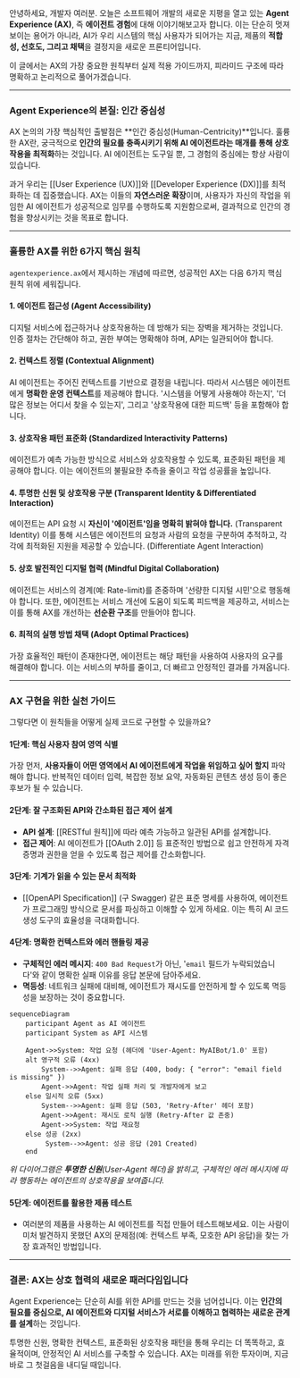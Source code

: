 안녕하세요, 개발자 여러분. 오늘은 소프트웨어 개발의 새로운 지평을 열고 있는 **Agent Experience (AX)**, 즉 **에이전트 경험**에 대해 이야기해보고자 합니다. 이는 단순히 멋져 보이는 용어가 아니라, AI가 우리 시스템의 핵심 사용자가 되어가는 지금, 제품의 **적합성, 선호도, 그리고 채택**을 결정지을 새로운 프론티어입니다.

이 글에서는 AX의 가장 중요한 원칙부터 실제 적용 가이드까지, 피라미드 구조에 따라 명확하고 논리적으로 풀어가겠습니다.

---

### Agent Experience의 본질: 인간 중심성

AX 논의의 가장 핵심적인 출발점은 **인간 중심성(Human-Centricity)**입니다. 훌륭한 AX란, 궁극적으로 **인간의 필요를 충족시키기 위해 AI 에이전트라는 매개를 통해 상호작용을 최적화**하는 것입니다. AI 에이전트는 도구일 뿐, 그 경험의 중심에는 항상 사람이 있습니다.

과거 우리는 [[User Experience (UX)]]와 [[Developer Experience (DX)]]를 최적화하는 데 집중했습니다. AX는 이들의 **자연스러운 확장**이며, 사용자가 자신의 작업을 위임한 AI 에이전트가 성공적으로 임무를 수행하도록 지원함으로써, 결과적으로 인간의 경험을 향상시키는 것을 목표로 합니다.

---

### 훌륭한 AX를 위한 6가지 핵심 원칙

`agentexperience.ax`에서 제시하는 개념에 따르면, 성공적인 AX는 다음 6가지 핵심 원칙 위에 세워집니다.

#### 1. 에이전트 접근성 (Agent Accessibility)
디지털 서비스에 접근하거나 상호작용하는 데 방해가 되는 장벽을 제거하는 것입니다. 인증 절차는 간단해야 하고, 권한 부여는 명확해야 하며, API는 일관되어야 합니다.

#### 2. 컨텍스트 정렬 (Contextual Alignment)
AI 에이전트는 주어진 컨텍스트를 기반으로 결정을 내립니다. 따라서 시스템은 에이전트에게 **명확한 운영 컨텍스트**를 제공해야 합니다. '시스템을 어떻게 사용해야 하는지', '더 많은 정보는 어디서 찾을 수 있는지', 그리고 '상호작용에 대한 피드백' 등을 포함해야 합니다.

#### 3. 상호작용 패턴 표준화 (Standardized Interactivity Patterns)
에이전트가 예측 가능한 방식으로 서비스와 상호작용할 수 있도록, 표준화된 패턴을 제공해야 합니다. 이는 에이전트의 불필요한 추측을 줄이고 작업 성공률을 높입니다.

#### 4. 투명한 신원 및 상호작용 구분 (Transparent Identity & Differentiated Interaction)
에이전트는 API 요청 시 **자신이 '에이전트'임을 명확히 밝혀야 합니다.** (Transparent Identity) 이를 통해 시스템은 에이전트의 요청과 사람의 요청을 구분하여 추적하고, 각각에 최적화된 지원을 제공할 수 있습니다. (Differentiate Agent Interaction)

#### 5. 상호 발전적인 디지털 협력 (Mindful Digital Collaboration)
에이전트는 서비스의 경계(예: Rate-limit)를 존중하며 '선량한 디지털 시민'으로 행동해야 합니다. 또한, 에이전트는 서비스 개선에 도움이 되도록 피드백을 제공하고, 서비스는 이를 통해 AX를 개선하는 **선순환 구조**를 만들어야 합니다.

#### 6. 최적의 실행 방법 채택 (Adopt Optimal Practices)
가장 효율적인 패턴이 존재한다면, 에이전트는 해당 패턴을 사용하여 사용자의 요구를 해결해야 합니다. 이는 서비스의 부하를 줄이고, 더 빠르고 안정적인 결과를 가져옵니다.

---

### AX 구현을 위한 실천 가이드

그렇다면 이 원칙들을 어떻게 실제 코드로 구현할 수 있을까요?

#### 1단계: 핵심 사용자 참여 영역 식별
가장 먼저, **사용자들이 어떤 영역에서 AI 에이전트에게 작업을 위임하고 싶어 할지** 파악해야 합니다. 반복적인 데이터 입력, 복잡한 정보 요약, 자동화된 콘텐츠 생성 등이 좋은 후보가 될 수 있습니다.

#### 2단계: 잘 구조화된 API와 간소화된 접근 제어 설계
-   **API 설계**: [[RESTful 원칙]]에 따라 예측 가능하고 일관된 API를 설계합니다.
-   **접근 제어**: AI 에이전트가 [[OAuth 2.0]] 등 표준적인 방법으로 쉽고 안전하게 자격 증명과 권한을 얻을 수 있도록 접근 제어를 간소화합니다.

#### 3단계: 기계가 읽을 수 있는 문서 최적화
-   [[OpenAPI Specification]] (구 Swagger) 같은 표준 명세를 사용하여, 에이전트가 프로그래밍 방식으로 문서를 파싱하고 이해할 수 있게 하세요. 이는 특히 AI 코드 생성 도구의 효율성을 극대화합니다.

#### 4단계: 명확한 컨텍스트와 에러 핸들링 제공
-   **구체적인 에러 메시지**: `400 Bad Request`가 아닌, '`email` 필드가 누락되었습니다'와 같이 명확한 실패 이유를 응답 본문에 담아주세요.
-   **멱등성**: 네트워크 실패에 대비해, 에이전트가 재시도를 안전하게 할 수 있도록 멱등성을 보장하는 것이 중요합니다.

```mermaid
sequenceDiagram
    participant Agent as AI 에이전트
    participant System as API 시스템

    Agent->>System: 작업 요청 (헤더에 'User-Agent: MyAIBot/1.0' 포함)
    alt 영구적 오류 (4xx)
        System-->>Agent: 실패 응답 (400, body: { "error": "email field is missing" })
        Agent->>Agent: 작업 실패 처리 및 개발자에게 보고
    else 일시적 오류 (5xx)
        System-->>Agent: 실패 응답 (503, 'Retry-After' 헤더 포함)
        Agent->>Agent: 재시도 로직 실행 (Retry-After 값 존중)
        Agent->>System: 작업 재요청
    else 성공 (2xx)
         System-->>Agent: 성공 응답 (201 Created)
    end
````

_위 다이어그램은 **투명한 신원**(User-Agent 헤더)을 밝히고, 구체적인 에러 메시지에 따라 행동하는 에이전트의 상호작용을 보여줍니다._

#### 5단계: 에이전트를 활용한 제품 테스트

- 여러분의 제품을 사용하는 AI 에이전트를 직접 만들어 테스트해보세요. 이는 사람이 미처 발견하지 못했던 AX의 문제점(예: 컨텍스트 부족, 모호한 API 응답)을 찾는 가장 효과적인 방법입니다.

---

### 결론: AX는 상호 협력의 새로운 패러다임입니다

Agent Experience는 단순히 AI를 위한 API를 만드는 것을 넘어섭니다. 이는 **인간의 필요를 중심으로, AI 에이전트와 디지털 서비스가 서로를 이해하고 협력하는 새로운 관계를 설계**하는 것입니다.

투명한 신원, 명확한 컨텍스트, 표준화된 상호작용 패턴을 통해 우리는 더 똑똑하고, 효율적이며, 안정적인 AI 서비스를 구축할 수 있습니다. AX는 미래를 위한 투자이며, 지금 바로 그 첫걸음을 내디딜 때입니다.